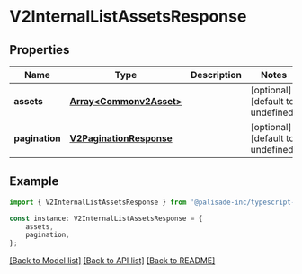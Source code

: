 # V2InternalListAssetsResponse


## Properties

Name | Type | Description | Notes
------------ | ------------- | ------------- | -------------
**assets** | [**Array&lt;Commonv2Asset&gt;**](Commonv2Asset.md) |  | [optional] [default to undefined]
**pagination** | [**V2PaginationResponse**](V2PaginationResponse.md) |  | [optional] [default to undefined]

## Example

```typescript
import { V2InternalListAssetsResponse } from '@palisade-inc/typescript-sdk';

const instance: V2InternalListAssetsResponse = {
    assets,
    pagination,
};
```

[[Back to Model list]](../README.md#documentation-for-models) [[Back to API list]](../README.md#documentation-for-api-endpoints) [[Back to README]](../README.md)
